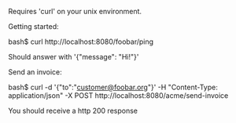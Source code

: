 Requires 'curl' on your unix environment.

Getting started:

bash$ curl http://localhost:8080/foobar/ping

Should answer with '{"message": "Hi!"}'

Send an invoice:

bash$ curl  -d '{"to":"customer@foobar.org"}' -H "Content-Type: application/json" -X POST http://localhost:8080/acme/send-invoice 

You should receive a http 200 response